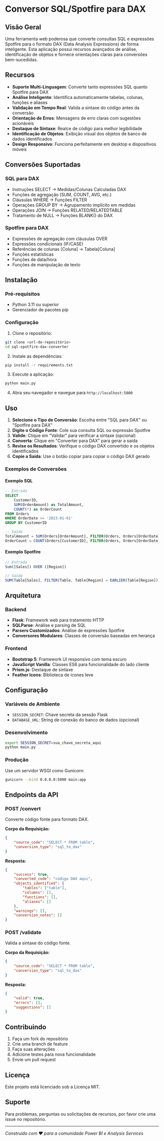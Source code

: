 # Conversor SQL/Spotfire para DAX

## Visão Geral

Uma ferramenta web poderosa que converte consultas SQL e expressões Spotfire para o formato DAX (Data Analysis Expressions) de forma inteligente. Esta aplicação possui recursos avançados de análise, identificação de objetos e fornece orientações claras para conversões bem-sucedidas.

## Recursos

- **Suporte Multi-Linguagem**: Converte tanto expressões SQL quanto Spotfire para DAX
- **Análise Inteligente**: Identifica automaticamente tabelas, colunas, funções e aliases
- **Validação em Tempo Real**: Valida a sintaxe do código antes da conversão
- **Orientação de Erros**: Mensagens de erro claras com sugestões acionáveis
- **Destaque de Sintaxe**: Realce de código para melhor legibilidade
- **Identificação de Objetos**: Exibição visual dos objetos de banco de dados identificados
- **Design Responsivo**: Funciona perfeitamente em desktop e dispositivos móveis

## Conversões Suportadas

### SQL para DAX
- Instruções SELECT → Medidas/Colunas Calculadas DAX
- Funções de agregação (SUM, COUNT, AVG, etc.)
- Cláusulas WHERE → Funções FILTER
- Operações GROUP BY → Agrupamento implícito em medidas
- Operações JOIN → Funções RELATED/RELATEDTABLE
- Tratamento de NULL → Funções BLANK() do DAX

### Spotfire para DAX
- Expressões de agregação com cláusulas OVER
- Expressões condicionais (IF/CASE)
- Referências de colunas [Coluna] → Tabela[Coluna]
- Funções estatísticas
- Funções de data/hora
- Funções de manipulação de texto

## Instalação

### Pré-requisitos
- Python 3.11 ou superior
- Gerenciador de pacotes pip

### Configuração

1. Clone o repositório:
```bash
git clone <url-do-repositório>
cd sql-spotfire-dax-converter
```

2. Instale as dependências:
```bash
pip install -r requirements.txt
```

3. Execute a aplicação:
```bash
python main.py
```

4. Abra seu navegador e navegue para `http://localhost:5000`

## Uso

1. **Selecione o Tipo de Conversão**: Escolha entre "SQL para DAX" ou "Spotfire para DAX"
2. **Digite o Código Fonte**: Cole sua consulta SQL ou expressão Spotfire
3. **Valide**: Clique em "Validar" para verificar a sintaxe (opcional)
4. **Converta**: Clique em "Converter para DAX" para gerar a saída
5. **Revise os Resultados**: Verifique o código DAX convertido e os objetos identificados
6. **Copie a Saída**: Use o botão copiar para copiar o código DAX gerado

### Exemplos de Conversões

#### Exemplo SQL
```sql
-- Entrada
SELECT 
    CustomerID,
    SUM(OrderAmount) as TotalAmount,
    COUNT(*) as OrderCount
FROM Orders 
WHERE OrderDate >= '2023-01-01'
GROUP BY CustomerID

-- Saída
TotalAmount = SUM(Orders[OrderAmount], FILTER(Orders, Orders[OrderDate] >= DATE(2023,1,1)))
OrderCount = COUNT(Orders[CustomerID], FILTER(Orders, Orders[OrderDate] >= DATE(2023,1,1)))
```

#### Exemplo Spotfire
```javascript
// Entrada
Sum([Sales]) OVER ([Region])

// Saída
SUM(Table[Sales], FILTER(Table, Table[Region] = EARLIER(Table[Region])))
```

## Arquitetura

### Backend
- **Flask**: Framework web para tratamento HTTP
- **SQLParse**: Análise e parsing de SQL
- **Parsers Customizados**: Análise de expressões Spotfire
- **Conversores Modulares**: Classes de conversão baseadas em herança

### Frontend
- **Bootstrap 5**: Framework UI responsivo com tema escuro
- **JavaScript Vanilla**: Classes ES6 para funcionalidade do lado cliente
- **Prism.js**: Destaque de sintaxe
- **Feather Icons**: Biblioteca de ícones leve

## Configuração

### Variáveis de Ambiente
- `SESSION_SECRET`: Chave secreta da sessão Flask
- `DATABASE_URL`: String de conexão do banco de dados (opcional)

### Desenvolvimento
```bash
export SESSION_SECRET=sua_chave_secreta_aqui
python main.py
```

### Produção
Use um servidor WSGI como Gunicorn:
```bash
gunicorn --bind 0.0.0.0:5000 main:app
```

## Endpoints da API

### POST /convert
Converte código fonte para formato DAX.

**Corpo da Requisição:**
```json
{
    "source_code": "SELECT * FROM table",
    "conversion_type": "sql_to_dax"
}
```

**Resposta:**
```json
{
    "success": true,
    "converted_code": "código DAX aqui",
    "objects_identified": {
        "tables": ["table"],
        "columns": [],
        "functions": [],
        "aliases": []
    },
    "warnings": [],
    "conversion_notes": []
}
```

### POST /validate
Valida a sintaxe do código fonte.

**Corpo da Requisição:**
```json
{
    "source_code": "SELECT * FROM table",
    "conversion_type": "sql_to_dax"
}
```

**Resposta:**
```json
{
    "valid": true,
    "errors": [],
    "suggestions": []
}
```

## Contribuindo

1. Faça um fork do repositório
2. Crie uma branch de feature
3. Faça suas alterações
4. Adicione testes para nova funcionalidade
5. Envie um pull request

## Licença

Este projeto está licenciado sob a Licença MIT.

## Suporte

Para problemas, perguntas ou solicitações de recursos, por favor crie uma issue no repositório.

---

*Construído com ❤️ para a comunidade Power BI e Analysis Services*
